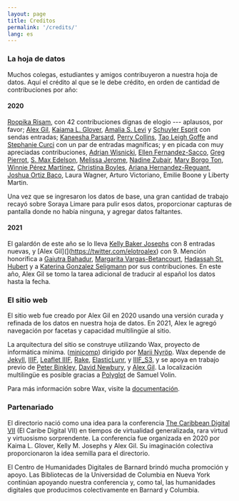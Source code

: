 ```yaml
---
layout: page
title: Creditos
permalink: '/credits/'
lang: es
---
```


### La hoja de datos

Muchos colegas, estudiantes y amigos contribuyeron a nuestra hoja de datos. Aquí el crédito al que se le debe crédito, en orden de cantidad de contribuciones por año:

#### 2020

[Roopika Risam](https://twitter.com/roopikarisam), con 42 contribuciones dignas de elogio --- aplausos, por favor; [Alex Gil](https://twitter.com/elotroalex), [Kaiama L. Glover](https://twitter.com/inthewhirld), [Amalia S. Levi](https://twitter.com/amaliasl) y [Schuyler Esprit](https://twitter.com/schuyleresprit) con sendas entradas; [Kaneesha Parsard](https://twitter.com/kaneeshaparsard), [Perry Collins](https://twitter.com/perrycollins), [Tao Leigh Goffe](https://twitter.com/taoleighgoffe) and [Stephanie Curci](https://twitter.com/stephcurci) con un par de entradas magníficas; y en picada con muy apreciadas contribuciones, [Adrian Wisnicki](https://twitter.com/AdrianWisnicki), [Ellen Fernandez-Sacco](https://twitter.com/efsacco), [Greg Pierrot](https://twitter.com/wwjjddo), [S. Max Edelson](https://twitter.com/maxedelson), [Melissa Jerome](https://twitter.com/mmespino20), [Nadine Zubair](https://twitter.com/NadineZubair), [Mary Borgo Ton](https://twitter.com/maryeborgo), [Winnie Pérez Martínez](https://twitter.com/_wepm), [Christina Boyles](https://twitter.com/clboyles), [Ariana Hernandez-Reguant](https://twitter.com/ArturoVictoria4), [Joshua Ortiz Baco](https://twitter.com/jgob), Laura Wagner, Arturo Victoriano, Emilie Boone y Liberty Martin.

Una vez que se ingresaron los datos de base, una gran cantidad de trabajo recayó sobre Soraya Limare para pulir esos datos, proporcionar capturas de pantalla donde no había ninguna, y agregar datos faltantes.

#### 2021

El galardón de este año se lo lleva [Kelly Baker Josephs](https://twitter.com/kbjosephs) con 8 entradas nuevas, y [Alex Gil](](https://twitter.com/elotroalex) con 9. Mención honorífica a [Gaiutra Bahadur](https://twitter.com/gbahadur), [Margarita Vargas-Betancourt](https://twitter.com/ArchivistVargas), [Hadassah St. Hubert](https://twitter.com/Dr_Saint_Herard) y a [Katerina Gonzalez Seligmann](https://twitter.com/malamanuense) por sus contribuciones. En este año, Alex Gil se tomo la tarea adicional de traducir al español los datos hasta la fecha.


### El sitio web

El sitio web fue creado por Alex Gil en 2020 usando una versión curada y refinada de los datos en nuestra hoja de datos. En 2021, Alex le agregó navegación por facetas y capacidad multilingüe al sitio.

La arquitectura del sitio se construye utilizando Wax, proyecto de informática mínima. ([minicomp](https://github.com/minicomp)) dirigido por [Marii Nyröp](http://marii.info/). Wax depende de [Jekyll](https://jekyllrb.com), [IIIF](http://iiif.io), [Leaflet IIIF](https://github.com/mejackreed/Leaflet-IIIF), [Rake](https://ruby.github.io/rake/), [ElasticLunr](http://elasticlunr.com/), y [IIIF_S3](https://github.com/cmoa/iiif_s3), y se apoya en trabajo previo de [Peter Binkley](https://github.com/pbinkley), [David Newbury](https://github.com/workergnome), y [Alex Gil](https://github.com/elotroalex). La localización multilingüe es posible gracias a [Polyglot](https://github.com/untra/polyglot) de Samuel Volin.

Para más información sobre Wax, visite la [documentación](https://minicomp.github.io/wiki/#/contributors?id=top).

### Partenariado

El directorio nació como una idea para la conferencia [The Caribbean Digital VII](http://caribbeandigitalnyc.net/2020/) (El Caribe Digital VII) en tiempos de virtualidad generalizada, rara virtud y virtuosismo sorprendente. La conferencia fue organizada en 2020 por Kaima L. Glover, Kelly M. Josephs y Alex Gil. Su imaginación colectiva proporcionaron la idea semilla para el directorio.

El Centro de Humanidades Digitales de Barnard brindó mucha promoción y apoyo. Las Bibliotecas de la Universidad de Columbia en Nueva York continúan apoyando nuestra conferencia y, como tal, las humanidades digitales que producimos colectivamente en Barnard y Columbia.






